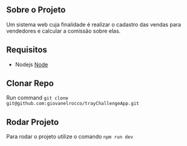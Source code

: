 ## Sobre o Projeto

Um sistema web cuja finalidade é
realizar o cadastro das vendas para vendedores e calcular a comissão sobre elas.

## Requisitos

- Nodejs [Node](https://nodejs.org/)

## Clonar Repo

Run command `git clone git@github.com:giovanelrocco/trayChallengeApp.git`

## Rodar Projeto

Para rodar o projeto utilize o comando `npm run dev`